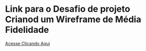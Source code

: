 # Link para o Desafio de projeto Crianod um Wireframe de Média Fidelidade

[Acesse Clicando Aqui](https://www.figma.com/design/JL8vMPinWMmX9ZHOSZBUCW/Meu-Portfolio?node-id=1-4&t=twaSYYbuAkBgLfa4-0)
